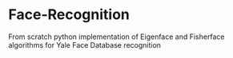 # Face-Recognition
From scratch python implementation of Eigenface and Fisherface algorithms for Yale Face Database recognition
